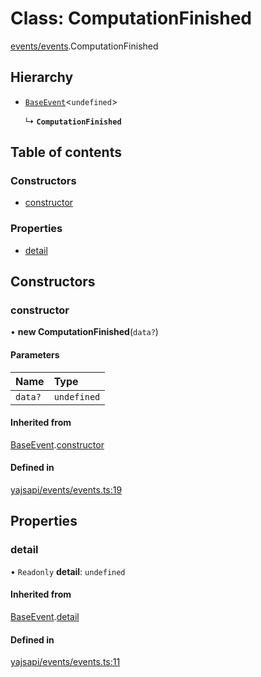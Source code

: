 # Class: ComputationFinished

[events/events](../modules/events_events.md).ComputationFinished

## Hierarchy

- [`BaseEvent`](events_events.BaseEvent.md)<`undefined`\>

  ↳ **`ComputationFinished`**

## Table of contents

### Constructors

- [constructor](events_events.ComputationFinished.md#constructor)

### Properties

- [detail](events_events.ComputationFinished.md#detail)

## Constructors

### constructor

• **new ComputationFinished**(`data?`)

#### Parameters

| Name | Type |
| :------ | :------ |
| `data?` | `undefined` |

#### Inherited from

[BaseEvent](events_events.BaseEvent.md).[constructor](events_events.BaseEvent.md#constructor)

#### Defined in

[yajsapi/events/events.ts:19](https://github.com/golemfactory/yajsapi/blob/e4105b2/yajsapi/events/events.ts#L19)

## Properties

### detail

• `Readonly` **detail**: `undefined`

#### Inherited from

[BaseEvent](events_events.BaseEvent.md).[detail](events_events.BaseEvent.md#detail)

#### Defined in

[yajsapi/events/events.ts:11](https://github.com/golemfactory/yajsapi/blob/e4105b2/yajsapi/events/events.ts#L11)
